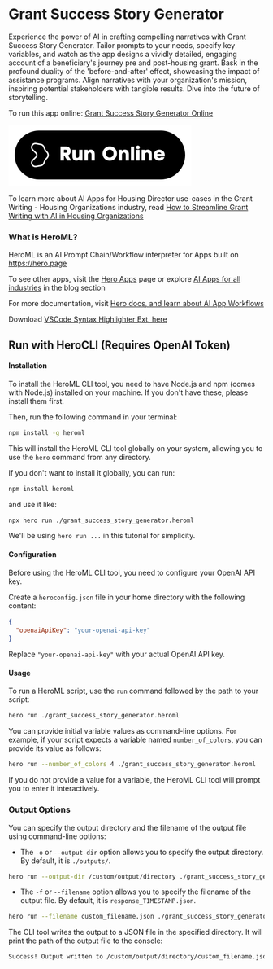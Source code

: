 # Grant Success Story Generator

Experience the power of AI in crafting compelling narratives with Grant Success Story Generator. Tailor prompts to your needs, specify key variables, and watch as the app designs a vividly detailed, engaging account of a beneficiary's journey pre and post-housing grant. Bask in the profound duality of the 'before-and-after' effect, showcasing the impact of assistance programs. Align narratives with your organization's mission, inspiring potential stakeholders with tangible results. Dive into the future of storytelling.

To run this app online: [Grant Success Story Generator Online](https://hero.page/app/grant-success-story-generator-creating-impactful-grant-success-narratives/2esNlWAjdM2tHwKNYZBv)

[![Run Grant Success Story Generator Online](/assets/run.svg)](https://hero.page/app/grant-success-story-generator-creating-impactful-grant-success-narratives/2esNlWAjdM2tHwKNYZBv)

To learn more about AI Apps for Housing Director use-cases in the Grant Writing - Housing Organizations industry, read [How to Streamline Grant Writing with AI in Housing Organizations](https://hero.page/blog/ai/grant-writing-housing-organizations/how-to-streamline-grant-writing-with-ai-in-housing-organizations/170918)

### What is HeroML?
HeroML is an AI Prompt Chain/Workflow interpreter for Apps built on https://hero.page 

To see other apps, visit the [Hero Apps](https://hero.page/apps) page or explore [AI Apps for all industries](https://hero.page/blog) in the blog section

For more documentation, visit [Hero docs, and learn about AI App Workflows](https://hero.page/tutorials/introduction-to-heroml)

Download [VSCode Syntax Highlighter Ext. here](https://marketplace.visualstudio.com/items?itemName=hero-page.heroml)

## Run with HeroCLI (Requires OpenAI Token)

#### Installation

To install the HeroML CLI tool, you need to have Node.js and npm (comes with Node.js) installed on your machine. If you don't have these, please install them first. 

Then, run the following command in your terminal:

```bash
npm install -g heroml
```

This will install the HeroML CLI tool globally on your system, allowing you to use the `hero` command from any directory.

If you don't want to install it globally, you can run:

```bash
npm install heroml
```

and use it like:

```bash
npx hero run ./grant_success_story_generator.heroml
```

We'll be using `hero run ...` in this tutorial for simplicity.

#### Configuration

Before using the HeroML CLI tool, you need to configure your OpenAI API key. 

Create a `heroconfig.json` file in your home directory with the following content:

```json
{
  "openaiApiKey": "your-openai-api-key"
}
```

Replace `"your-openai-api-key"` with your actual OpenAI API key.

#### Usage

To run a HeroML script, use the `run` command followed by the path to your script:

```bash
hero run ./grant_success_story_generator.heroml
```

You can provide initial variable values as command-line options. For example, if your script expects a variable named `number_of_colors`, you can provide its value as follows:

```bash
hero run --number_of_colors 4 ./grant_success_story_generator.heroml
```

If you do not provide a value for a variable, the HeroML CLI tool will prompt you to enter it interactively.

### Output Options

You can specify the output directory and the filename of the output file using command-line options:

- The `-o` or `--output-dir` option allows you to specify the output directory. By default, it is `./outputs/`.

```bash
hero run --output-dir /custom/output/directory ./grant_success_story_generator.heroml
```

- The `-f` or `--filename` option allows you to specify the filename of the output file. By default, it is `response_TIMESTAMP.json`.

```bash
hero run --filename custom_filename.json ./grant_success_story_generator.heroml
```

The CLI tool writes the output to a JSON file in the specified directory. It will print the path of the output file to the console:

```bash
Success! Output written to /custom/output/directory/custom_filename.json
```

